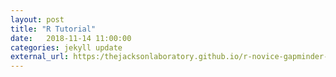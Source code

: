 ```yaml
---
layout: post
title: "R Tutorial"
date:   2018-11-14 11:00:00
categories: jekyll update
external_url: https:/thejacksonlaboratory.github.io/r-novice-gapminder-microbiome/
---
```


